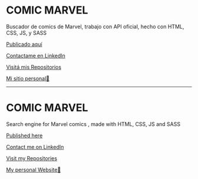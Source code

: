 # COMIC MARVEL

Buscador de comics de Marvel, trabajo con API oficial, hecho con HTML, CSS, JS, y SASS

[Publicado aquí](https://anaesposito.github.io/comic/)

[Contactame en LinkedIn](https://www.linkedin.com/in/ana-esposito-5a875184/)

[Visitá mis Repositorios](https://github.com/anaesposito)

[Mi sitio personal🌈](https://anaesposito.github.io/portfolio/)

---

# COMIC MARVEL

Search engine for Marvel comics , made with HTML, CSS, JS and SASS

[Published here](https://anaesposito.github.io/comic/)

[Contact me on LinkedIn](https://www.linkedin.com/in/ana-esposito-5a875184/)

[Visit my Repositories](https://github.com/anaesposito)

[My personal Website🌈](https://anaesposito.github.io/portfolio/)
